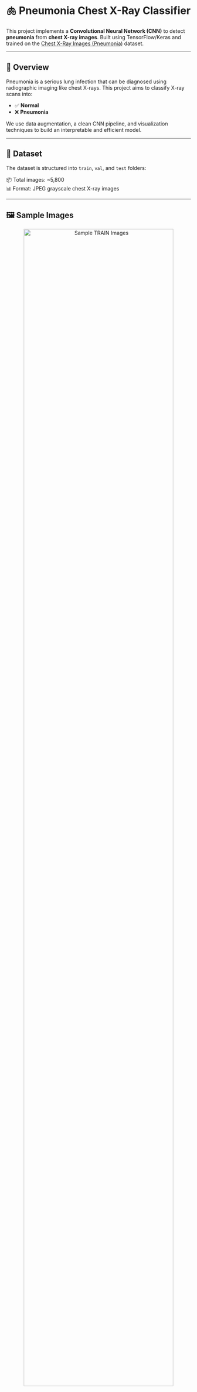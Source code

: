 # 🫁 Pneumonia Chest X-Ray Classifier

This project implements a **Convolutional Neural Network (CNN)** to detect **pneumonia** from **chest X-ray images**. Built using TensorFlow/Keras and trained on the [Chest X-Ray Images (Pneumonia)](https://www.kaggle.com/datasets/paultimothymooney/chest-xray-pneumonia) dataset.

---

## 📌 Overview

Pneumonia is a serious lung infection that can be diagnosed using radiographic imaging like chest X-rays. This project aims to classify X-ray scans into:

- ✅ **Normal**
- ❌ **Pneumonia**

We use data augmentation, a clean CNN pipeline, and visualization techniques to build an interpretable and efficient model.

---

## 📁 Dataset

The dataset is structured into `train`, `val`, and `test` folders:



📦 Total images: ~5,800  
📊 Format: JPEG grayscale chest X-ray images

---

## 🖼️ Sample Images

<p align="center">
  <img src="assets/sample_train_grid.png" alt="Sample TRAIN Images" width="90%">
</p>

Above are sample chest X-ray images from the training dataset:
- The **top row** shows healthy (Normal) lungs.
- The **bottom row** shows lungs diagnosed with **Pneumonia**.

These images highlight the visual features used by the model to learn pathology patterns.

## 📊 Class Distribution

<p align="center">
  <img src="assets/class_distribution.png" alt="Class Distribution Across Splits" width="95%">
</p>

This bar chart illustrates the number of X-ray images per class (NORMAL vs. PNEUMONIA) across different dataset splits:

- **Training Set** shows moderate class imbalance (more pneumonia cases).
- **Validation Set** is balanced.
- **Test Set** also has more pneumonia cases.

Understanding class distribution is crucial for handling bias and ensuring balanced evaluation.


## 🧠 Model Architecture

A simple **CNN** with:

- 3 × Conv2D layers with ReLU
- MaxPooling after each conv
- Dense + Dropout
- Sigmoid output for binary classification

Want more power? You can upgrade to **EfficientNet**, **ResNet**, or **Transfer Learning**.

---

## 🚀 Training

```bash
python train_cnn.py
```
## 📈 Model Evaluation

We evaluated our trained CNN model on the test set from the **Chest X-Ray Pneumonia** dataset. The results demonstrate strong performance in detecting pneumonia from chest X-rays.

### 🧪 Performance Metrics

- **AUC (ROC):** 0.96
- **Precision, Recall, and F1-score** are also high, as shown below.

### 📊 Confusion Matrix, ROC Curve, and Precision-Recall Curve

The following plot summarizes model performance visually:

![Evaluation Metrics](assets/evaluation_metrics.png) <!-- Replace with actual path if hosted -->

- The model has high **true positive rate** and low **false positive rate**.
- Precision and recall trade-off is strong across thresholds.

### 🩻 Example Predictions on Test Images

Below are a few examples from the test set:

![Predictions](assets/sample_predictions.png) <!-- Replace with actual path if hosted -->

The predictions match the ground truth, showing the model's ability to distinguish between **NORMAL** and **PNEUMONIA** chest X-rays effectively.

---

## 📈 Model Comparison: Custom CNN vs DenseNet121 (Transfer Learning)

We trained and evaluated two models on the Chest X-ray Pneumonia dataset:

- ✅ A custom CNN trained from scratch  
- ✅ A transfer learning model using **DenseNet121** pretrained on ImageNet

---

### 🔬 Evaluation Metrics

| Metric              | Custom CNN       | DenseNet121 (Transfer Learning) |
|---------------------|------------------|---------------------------------|
| **Test Accuracy**   | ~96%             | **87%**                         |
| **ROC AUC**         | 0.9600           | **0.9481**                      |
| **F1-score (Normal)** | 0.85           | **0.81**                        |
| **F1-score (Pneumonia)** | 0.92       | **0.90**                        |
| **Recall (Pneumonia)**  | 0.96        | **0.94**                        |
| **Model Size**      | Small            | Larger                          |
| **Grad-CAM Support**| ✅ Enabled       | ✅ Planned                      |

---

### 📊 DenseNet121 – Evaluation Results

![DenseNet121 Evaluation](assets/densenet_eval.png)

![Classification Report](assets/densenet_classification_report.png)

- **Confusion Matrix** and ROC curve show reliable classification performance.
- **Classification Report** shows strong recall for PNEUMONIA class (0.94), with slightly lower recall on NORMAL class (0.75).
- F1-score balances out at **0.90 (Pneumonia)** and **0.81 (Normal)**.

---

### 🧠 Insight

Despite being a powerful pretrained architecture, DenseNet121 slightly underperformed the custom CNN on this dataset. This may be due to:
- The relatively small dataset size
- The model being frozen during training (not fine-tuned)

---

### 🛠️ Next Steps

- ✅ Grad-CAM visualization for DenseNet121
- 🔁 Fine-tune top layers of DenseNet for better generalization
- 📦 Package the best model into a web demo or API

### 🎯 Confidence Threshold Analysis

To better understand the model's behavior across different decision thresholds, we plotted **Precision and Recall vs Confidence Threshold**.

This helps identify optimal thresholds based on the application's needs — for example, prioritizing **recall** in a medical setting to minimize false negatives.

![Confidence Curve](assets/densenet_confidence_curve.png)

- As expected, **precision increases** and **recall decreases** as confidence threshold rises.
- The default threshold of 0.5 (dashed line) represents a good balance, but the curve allows threshold tuning for specific use cases.

### 🎯 Threshold Optimization with Youden's Index

To improve decision-making beyond the default threshold (0.5), we applied **Youden's J statistic** to determine the optimal classification threshold.

- 📌 **Optimal Threshold (Youden's Index):** `0.7653`
- This threshold balances **recall and specificity** and is suitable for medical screening where minimizing false positives is important.

---

#### 📋 Classification Report @ Threshold = 0.7653

| Class      | Precision | Recall | F1-score | Support |
|------------|-----------|--------|----------|---------|
| NORMAL     | 0.82      | 0.91   | 0.86     | 234     |
| PNEUMONIA  | 0.94      | 0.88   | 0.91     | 390     |
| **Accuracy**     |       |        | **0.89** | 624     |

- Macro F1: **0.89**  
- Weighted F1: **0.89**

---

![Youden Confusion Matrix](assets/youden_confusion_matrix.png)

Compared to the default threshold:
- ✅ **Precision increased**, especially for pneumonia
- ✅ **Balanced trade-off** between sensitivity and specificity
- 🚀 Improved overall model reliability for deployment scenarios

### 🔄 Before vs After Applying Youden’s Threshold (0.7653)

We compared the model's evaluation metrics using the **default threshold (0.5)** and the **optimized threshold (0.7653)** obtained via **Youden’s Index**.

| Metric               | Threshold = 0.5   | Threshold = 0.7653 |
|----------------------|------------------|---------------------|
| **Accuracy**         | 0.87             | **0.89**            |
| **Precision (Normal)** | 0.88           | **0.82**            |
| **Recall (Normal)**    | 0.75           | **0.91**            |
| **Precision (Pneumonia)** | 0.86       | **0.94**            |
| **Recall (Pneumonia)**    | 0.94       | **0.88**            |
| **F1-Score (Normal)**    | 0.81         | **0.86**            |
| **F1-Score (Pneumonia)** | 0.90         | **0.91**            |
| **Macro F1**         | 0.85             | **0.89**            |

✅ **Youden's threshold** improved **overall accuracy and F1-score**, especially by increasing the **recall of the NORMAL class** (reducing false positives for pneumonia).  
It's a strong alternative to the default threshold when aiming for **more reliable classification** in clinical or real-world applications.

### 🧮 Youden’s Index Curve

We calculated **Youden’s Index** across a range of thresholds to identify the point that best balances sensitivity (recall) and specificity.

![Youden Curve](assets/youden_index_curve.png)

- The peak occurs at **threshold = 0.7653**
- This threshold yielded the highest **Youden’s J (≈ 0.79)**, meaning it provides the most balanced classification
- This threshold was then used for post-optimization evaluation (see results above)

